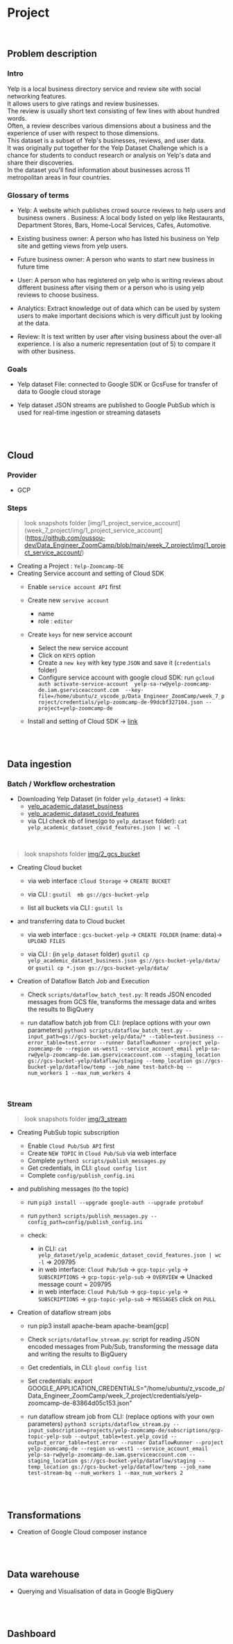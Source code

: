 # **Project**

<br>


## **Problem description** 

### **Intro**

Yelp is a local business directory service and review site with social networking features.  
It allows users to give ratings and review businesses.  
The review is usually short text consisting of few lines with about hundred words.  
Often, a review describes various dimensions about a business and the experience of user with respect to those dimensions.  
This dataset is a subset of Yelp's businesses, reviews, and user data.  
It was originally put together for the Yelp Dataset Challenge which is a chance for students to conduct research or analysis on Yelp's data and share their discoveries.  
In the dataset you'll find information about businesses across 11 metropolitan areas in four countries.


### **Glossary of terms**

- Yelp: A website which publishes crowd source reviews to help users and business owners . Business: A local body listed on yelp like Restaurants, Department Stores, Bars, Home-Local Services, Cafes, Automotive.
    
- Existing business owner: A person who has listed his business on Yelp site and getting views from yelp users.
    
- Future business owner: A person who wants to start new business in future time
    
- User: A person who has registered on yelp who is writing reviews about different business after vising them or a person who is using yelp reviews to choose business.

- Analytics: Extract knowledge out of data which can be used by system users to make important decisions which is very difficult just by looking at the data.

- Review: It is text written by user after vising business about the over-all experience. I is also a numeric representation (out of 5) to compare it with other business.


### **Goals**
- Yelp dataset File: connected to Google SDK or GcsFuse for transfer of data to Google cloud storage 

- Yelp dataset JSON streams are published to Google PubSub which is used for real-time ingestion or streaming datasets

<br><br>
## **Cloud**

### **Provider**
- GCP

### **Steps**


> look snapshots folder [img/1_project_service_account](week_7_project/img/1_project_service_account](https://github.com/oussou-dev/Data_Engineer_ZoomCamp/blob/main/week_7_project/img/1_project_service_account/)

- Creating a Project : `Yelp-Zoomcamp-DE`
- Creating Service account and setting of Cloud SDK
  - Enable `service account API` first
  - Create new `servive account`
    - name
    - role : `editor`


  - Create `keys` for new service account
    - Select the new service account
    - Click on `KEYS` option
    - Create a `new key` with key type `JSON` and save it (`credentials` folder)
    - Configure service account with google cloud SDK:
        run `gcloud auth activate-service-account  yelp-sa-rw@yelp-zoomcamp-de.iam.gserviceaccount.com  --key-file=/home/ubuntu/z_vscode_p/Data_Engineer_ZoomCamp/week_7_project/credentials/yelp-zoomcamp-de-99dcbf327104.json --project=yelp-zoomcamp-de`



  - Install and setting of Cloud SDK -> [link](https://cloud.google.com/sdk/docs/install?hl=en)

<br><br>

## **Data ingestion**

### **Batch / Workflow orchestration**

- Downloading Yelp Dataset (in folder `yelp_dataset`)  -> links:
  - [yelp_academic_dataset_business](https://www.yelp.com/dataset/download)
  - [yelp_academic_dataset_covid_features](https://www.dropbox.com/s/y6ac1lpu7ayezlj/yelp_academic_dataset_covid_features.json)
  - via CLI check nb of lines(go to `yelp_dataset` folder):  `cat yelp_academic_dataset_covid_features.json | wc -l`

<br>

> look snapshots folder [img/2_gcs_bucket](https://github.com/oussou-dev/Data_Engineer_ZoomCamp/blob/main/week_7_project/img/2_gcs_bucket/)


-  Creating Cloud bucket 
   -  via web interface :`Cloud Storage` -> `CREATE BUCKET` 

   -  via CLI : `gsutil  mb gs://gcs-bucket-yelp`

   -  list all buckets via CLI : `gsutil ls`
  

- and transferring data to Cloud bucket
  - via web interface : `gcs-bucket-yelp` -> `CREATE FOLDER` (name: data)-> `UPLOAD FILES` 

  - via CLI : (in `yelp_dataset` folder) `gsutil cp  yelp_academic_dataset_business.json gs://gcs-bucket-yelp/data/` or `gsutil cp *.json gs://gcs-bucket-yelp/data/`



- Creation of Dataflow Batch Job and Execution
  -  Check `scripts/dataflow_batch_test.py`: It reads JSON encoded messages from GCS file, transforms the message data and writes the results to BigQuery

  -  run dataflow batch job from CLI: (replace options with your own parameters)
    `python3 scripts/dataflow_batch_test.py --input_path=gs://gcs-bucket-yelp/data/* --table=test.business --error_table=test.error --runner DataflowRunner --project yelp-zoomcamp-de --region us-west1 --service_account_email yelp-sa-rw@yelp-zoomcamp-de.iam.gserviceaccount.com --staging_location gs://gcs-bucket-yelp/dataflow/staging --temp_location gs://gcs-bucket-yelp/dataflow/temp --job_name test-batch-bq --num_workers 1 --max_num_workers 4`


<br>

### **Stream**

> look snapshots folder [img/3_stream](https://github.com/oussou-dev/Data_Engineer_ZoomCamp/blob/main/week_7_project/img/3_stream/)


- Creating PubSub topic subscription
  - Enable `Cloud Pub/Sub API` first
  - Create  `NEW TOPIC` in `Cloud Pub/Sub` via web interface
  - Complete `python3 scripts/publish_messages.py`
  - Get credentials, in CLI: `gloud config list`
  - Complete `config/publish_config.ini`

- and publishing messages (to the topic)
  - run `pip3 install --upgrade google-auth --upgrade protobuf`

  - run `python3 scripts/publish_messages.py --config_path=config/publish_config.ini`

  - check:
    - in CLI: `cat yelp_dataset/yelp_academic_dataset_covid_features.json | wc -l` => 209795
    - in web interface: `Cloud Pub/Sub` -> `gcp-topic-yelp` -> `SUBSCRIPTIONS` -> `gcp-topic-yelp-sub` -> `OVERVIEW` => Unacked message count = 209795
    - in web interface: `Cloud Pub/Sub` -> `gcp-topic-yelp` -> `SUBSCRIPTIONS` -> `gcp-topic-yelp-sub` -> `MESSAGES` click on `PULL` 


- Creation of dataflow stream jobs
  - run pip3 install apache-beam apache-beam[gcp] 

  -  Check `scripts/dataflow_stream.py`: script for reading JSON encoded messages from Pub/Sub, transforming the message data and writing the results to BigQuery

  -  Get credentials, in CLI: `gloud config list`

  -  Set credentials: export GOOGLE_APPLICATION_CREDENTIALS="/home/ubuntu/z_vscode_p/Data_Engineer_ZoomCamp/week_7_project/credentials/yelp-zoomcamp-de-83864d05c153.json"

  -  run dataflow stream job from CLI:  (replace options with your own parameters) 
        `python3 scripts/dataflow_stream.py --input_subscription=projects/yelp-zoomcamp-de/subscriptions/gcp-topic-yelp-sub --output_table=test.yelp_covid --output_error_table=test.error --runner DataflowRunner --project yelp-zoomcamp-de --region us-west1 --service_account_email yelp-sa-rw@yelp-zoomcamp-de.iam.gserviceaccount.com --staging_location gs://gcs-bucket-yelp/dataflow/staging --temp_location gs://gcs-bucket-yelp/dataflow/temp --job_name test-stream-bq --num_workers 1 --max_num_workers 2`

<br><br>

## **Transformations**

- Creation of Google Cloud composer instance


<br><br>

## **Data warehouse**

- Querying and Visualisation of data in Google BigQuery


<br><br>

## **Dashboard**